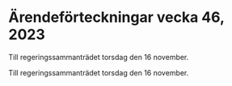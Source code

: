 # Ärendeförteckningar vecka 46, 2023

Till regeringssammanträdet torsdag den 16 november.

Till regeringssammanträdet torsdag den 16 november.

